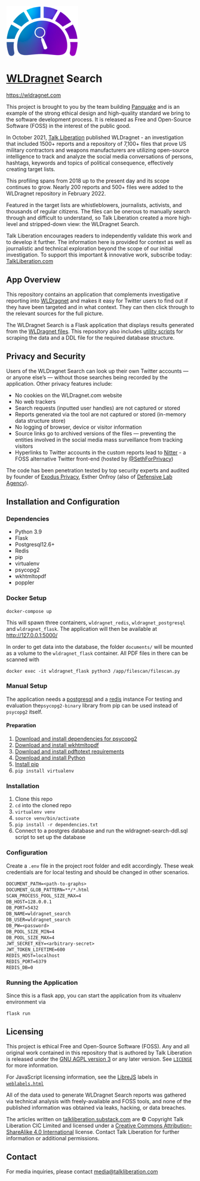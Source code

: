 ![WLDragnet Logo](wldragnet/static/talkliberation-investigates-logo.png) 
# [WLDragnet](https://talkliberation.com/wldragnet) Search
https://wldragnet.com

This project is brought to you by the team building [Panquake](https://panquake.com) and is an example of the strong ethical design and high-quality standard we bring to the software development process. It is released as Free and Open-Source Software (FOSS) in the interest of the public good.

In October 2021, [Talk Liberation](https://talkliberation.com/wldragnet) published WLDragnet - an investigation that included 1500+ reports and a repository of 7,100+ files that prove US military contractors and weapons manufacturers are utilizing open-source intelligence to track and analyze the social media conversations of persons, hashtags, keywords and topics of political consequence, effectively creating target lists.

This profiling spans from 2018 up to the present day and its scope continues to grow. Nearly 200 reports and 500+ files were added to the WLDragnet repository in February 2022.

Featured in the target lists are whistleblowers, journalists, activists, and thousands of regular citizens. The files can be onerous to manually search through and difficult to understand, so Talk Liberation created a more high-level and stripped-down view: the WLDragnet Search.

Talk Liberation encourages readers to independently validate this work and to develop it further. The information here is provided for context as well as journalistic and technical exploration beyond the scope of our initial investigation. To support this important & innovative work, subscribe today: [TalkLiberation.com](https://talkliberation.com)

## App Overview

This repository contains an application that complements investigative reporting into [WLDragnet](https://talkliberation.com/wldragnet) and makes it easy for Twitter users to find out if they have been targeted and in what context. They can then click through to the relevant sources for the full picture.

The WLDragnet Search is a Flask application that displays results generated from the [WLDragnet files](https://talkliberation.com/wldragnet-repo). This repository also includes [utility scripts](filescan/README.md) for scraping the data and a DDL file for the required database structure.

## Privacy and Security

Users of the WLDragnet Search can look up their own Twitter accounts — or anyone else’s — without those searches being recorded by the application. Other privacy features include:

* No cookies on the WLDragnet.com website 
* No web trackers
* Search requests (inputted user handles) are not captured or stored
* Reports generated via the tool are not captured or stored (in-memory data structure store)
* No logging of browser, device or visitor information
* Source links go to archived versions of the files — preventing the entities involved in the social media mass surveillance from tracking visitors
* Hyperlinks to Twitter accounts in the custom reports lead to [Nitter](https://nitter.sethforprivacy.com) - a FOSS alternative Twitter front-end (hosted by [@SethForPrivacy](https://nitter.sethforprivacy.com/sethforprivacy))

The code has been penetration tested by top security experts and audited by founder of [Exodus Privacy](https://exodus-privacy.eu.org), Esther Onfroy (also of [Defensive Lab Agency](https://defensive-lab.agency)).

## Installation and Configuration

### Dependencies
* Python 3.9
* Flask
* Postgresql12.6+
* Redis
* pip
* virtualenv
* psycopg2
* wkhtmltopdf
* poppler

### Docker Setup
```shell
docker-compose up
```
This will spawn three containers, `wldragnet_redis`, `wldragnet_postgresql` and `wldragnet_flask`. The application will then be available at http://127.0.0.1:5000/

In order to get data into the database, the folder `documents/` will be mounted as a volume to the `wldragnet_flask` container.
All PDF files in there can be scanned with
```shell
docker exec -it wldragnet_flask python3 /app/filescan/filescan.py
```

### Manual Setup
The application needs a [postgresql](https://www.postgresql.org/) and a [redis](https://redis.io/) instance
For testing and evaluation the`psycopg2-binary` library from pip can be used instead of `psycopg2` itself.

#### Preparation
1. [Download and install dependencies for psycopg2](https://www.psycopg.org/docs/install.html)
1. [Download and install wkhtmltopdf](https://wkhtmltopdf.org/)
1. [Download and install pdftotext requirements](https://github.com/jalan/pdftotext#os-dependencies) 
1. [Download and install Python](https://www.python.org/downloads/release/python-390/)
1. [Install pip](https://pip.pypa.io/en/stable/installation/)
1. ```pip install virtualenv```
### Installation
1. Clone this repo
1. `cd` into the cloned repo
1. ```virtualenv venv```
1. ```source venv/bin/activate```
1. ```pip install -r dependencies.txt```
1. Connect to a postgres database and run the wldragnet-search-ddl.sql script to set up the database
### Configuration
Create a `.env` file in the project root folder and edit accordingly. These weak credentials are for local testing and should be changed in other scenarios.
```
DOCUMENT_PATH=<path-to-graphs>
DOCUMENT_GLOB_PATTERN=**/*.html
SCAN_PROCESS_POOL_SIZE_MAX=4
DB_HOST=128.0.0.1
DB_PORT=5432
DB_NAME=wldragnet_search
DB_USER=wldragnet_search
DB_PW=<password>
DB_POOL_SIZE_MIN=4
DB_POOL_SIZE_MAX=4
JWT_SECRET_KEY=<arbitrary-secret>
JWT_TOKEN_LIFETIME=600
REDIS_HOST=localhost
REDIS_PORT=6379
REDIS_DB=0
```
### Running the Application
Since this is a flask app, you can start the application from its vitualenv environment via 
```shell
flask run
```

## Licensing

This project is ethical Free and Open-Source Software (FOSS). Any and all original work contained in this repository that is authored by Talk Liberation is released under the [GNU AGPL version 3](http://www.gnu.org/licenses/agpl-3.0.html) or any later version. See [`LICENSE`](LICENSE) for more information.

For JavaScript licensing information, see the [LibreJS](https://www.gnu.org/software/librejs/) labels in [`weblabels.html`](wldragnet/static/weblabels.html)

All of the data used to generate WLDragnet Search reports was gathered via technical analysis with freely-available and FOSS tools, and none of the published information was obtained via leaks, hacking, or data breaches.

The articles written on [talkliberation.substack.com](https://talkliberation.substack.com) are © Copyright Talk Liberation CIC Limited and licensed under a [Creative Commons Attribution-ShareAlike 4.0 International](https://creativecommons.org/licenses/by-sa/4.0/) license. Contact Talk Liberation for further information or additional permissions.


## Contact

For media inquiries, please contact [media@talkliberation.com](mailto:media@talkliberation.com)

